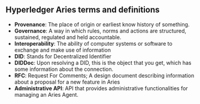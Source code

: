 ## Hyperledger Aries terms and definitions

- **Provenance**: The place of origin or earliest know history of something.
- **Governance**: A way in which rules, norms and actions are structured, sustained, regulated and held accountable.
- **Interoperability**: The ability of computer systems or software to exchange and make use of information
- **DID**: Stands for Decentralized Identifier
- **DIDDoc**: Upon resolving a DID, this is the object that you get, which has some information about the connection.
- **RFC**: Request For Comments; A design document describing information about a proposal for a new feature in Aries
- **Administrative API**: API that provides administrative functionalities for managing an Aries Agent.